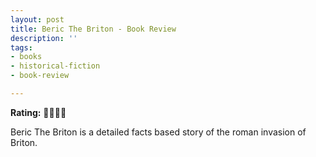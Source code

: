 ```yaml
---
layout: post
title: Beric The Briton - Book Review
description: ''
tags:
- books
- historical-fiction
- book-review

---
```

**Rating:** 🌟🌟🌟🌟

Beric The Briton is a detailed facts based story of the roman invasion of Briton.